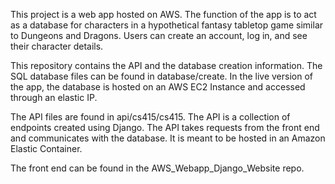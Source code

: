 This project is a web app hosted on AWS. The function of the app is to act as a database for characters in a hypothetical fantasy tabletop game similar to Dungeons and Dragons. 
Users can create an account, log in, and see their character details. 

This repository contains the API and the database creation information. The SQL database files can be found in database/create.
In the live version of the app, the database is hosted on an AWS EC2 Instance and accessed through an elastic IP. 

The API files are found in api/cs415/cs415. The API is a collection of endpoints created using Django.
The API takes requests from the front end and communicates with the database. It is meant to be hosted in an Amazon Elastic Container.

The front end can be found in the AWS_Webapp_Django_Website repo.
